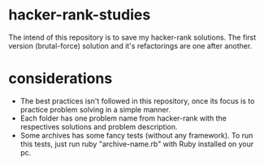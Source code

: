 # hacker-rank-studies
The intend of this repository is to save my hacker-rank solutions.
The first version (brutal-force) solution and it's refactorings are one after another.

# considerations
- The best practices isn't followed in this repository, once its focus is to practice problem solving in a simple manner.
- Each folder has one problem name from hacker-rank with the respectives solutions and problem description.
- Some archives has some fancy tests (without any framework). To run this tests, just run ruby "archive-name.rb" with Ruby installed on your pc.
